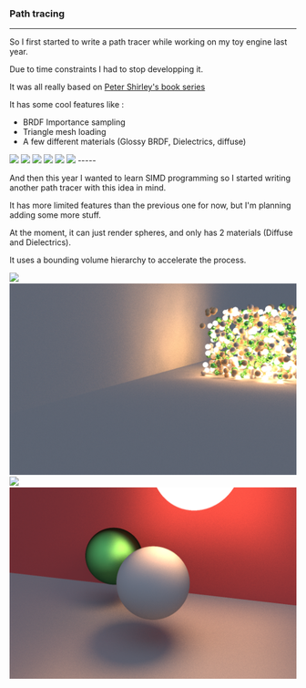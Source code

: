 ### Path tracing
-----


So I first started to write a path tracer while working on my toy engine last year.

Due to time constraints I had to stop developping it.

It was all really based on [Peter Shirley's book series](https://raytracing.github.io/books/RayTracingInOneWeekend.html)

It has some cool features like :

* BRDF Importance sampling
* Triangle mesh loading
* A few different materials (Glossy BRDF, Dielectrics, diffuse)

<img src="Images/Raytracer/Toy_0.ppm"/>
<img src="Images/Raytracer/Toy_1.ppm"/>
<img src="Images/Raytracer/Toy_2.ppm"/>
<img src="Images/Raytracer/Toy_3.ppm"/>
<img src="Images/Raytracer/Toy_4.ppm"/>
<img src="Images/Raytracer/Toy_5.ppm"/>
-----


And then this year I wanted to learn SIMD programming so I started writing another path tracer with this idea in mind.

It has more limited features than the previous one for now, but I'm planning adding some more stuff.

At the moment, it can just render spheres, and only has 2 materials (Diffuse and Dielectrics).

It uses a bounding volume hierarchy to accelerate the process.

<img src="Images/Raytracer/0.bmp"/>
<img src="Images/Raytracer/1.bmp"/>
<img src="Images/Raytracer/2.bmp"/>
<img src="Images/Raytracer/3.bmp"/>

